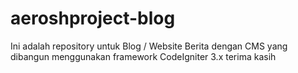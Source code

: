 # aeroshproject-blog
Ini adalah repository untuk Blog / Website Berita dengan CMS yang dibangun menggunakan framework CodeIgniter 3.x 
terima kasih
